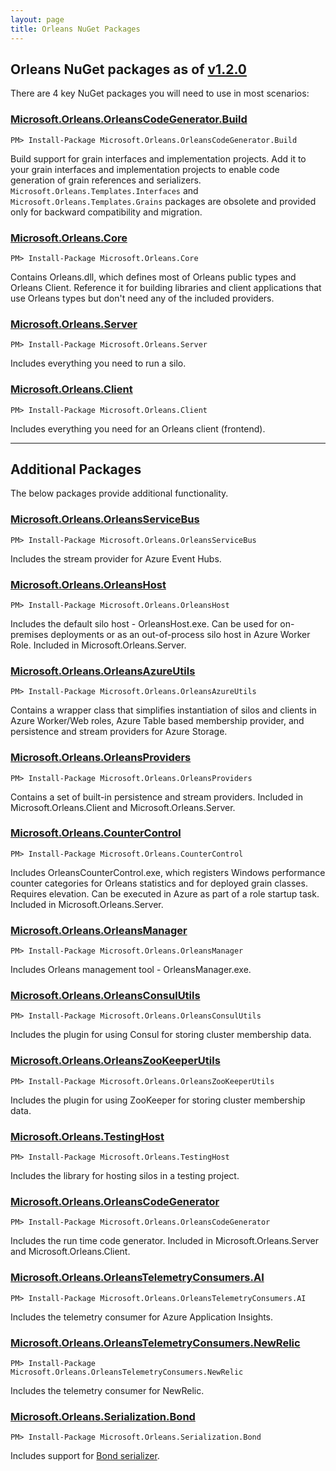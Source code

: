 ```yaml
---
layout: page
title: Orleans NuGet Packages
---
```




## Orleans NuGet packages as of [v1.2.0](https://github.com/dotnet/orleans/releases/tag/v1.2.0)

There are 4 key NuGet packages you will need to use in most scenarios:

### [Microsoft.Orleans.OrleansCodeGenerator.Build](http://www.nuget.org/packages/Microsoft.Orleans.OrleansCodeGenerator.Build/)

```
PM> Install-Package Microsoft.Orleans.OrleansCodeGenerator.Build 
```

Build support for grain interfaces and implementation projects. Add it to your grain interfaces and implementation projects to enable code generation of grain references and serializers. `Microsoft.Orleans.Templates.Interfaces` and `Microsoft.Orleans.Templates.Grains` packages are obsolete and provided only for backward compatibility and migration.

### [Microsoft.Orleans.Core](http://www.nuget.org/packages/Microsoft.Orleans.Core/)

```
PM> Install-Package Microsoft.Orleans.Core
```

Contains Orleans.dll, which defines most of Orleans public types and Orleans Client. Reference it for building libraries and client applications that use Orleans types but don't need any of the included providers.

### [Microsoft.Orleans.Server](http://www.nuget.org/packages/Microsoft.Orleans.Server/)

```
PM> Install-Package Microsoft.Orleans.Server
```

Includes everything you need to run a silo.


### [Microsoft.Orleans.Client](http://www.nuget.org/packages/Microsoft.Orleans.Client/)

```
PM> Install-Package Microsoft.Orleans.Client
```

Includes everything you need for an Orleans client (frontend).

---

## Additional Packages

The below packages provide additional functionality.

### [Microsoft.Orleans.OrleansServiceBus](http://www.nuget.org/packages/Microsoft.Orleans.OrleansServiceBus/)

```
PM> Install-Package Microsoft.Orleans.OrleansServiceBus
```
Includes the stream provider for Azure Event Hubs.

### [Microsoft.Orleans.OrleansHost](http://www.nuget.org/packages/Microsoft.Orleans.OrleansHost/)

```
PM> Install-Package Microsoft.Orleans.OrleansHost
```
Includes the default silo host - OrleansHost.exe. Can be used for on-premises deployments or as an out-of-process silo host in Azure Worker Role. Included in Microsoft.Orleans.Server.

### [Microsoft.Orleans.OrleansAzureUtils](http://www.nuget.org/packages/Microsoft.Orleans.OrleansAzureUtils/)

```
PM> Install-Package Microsoft.Orleans.OrleansAzureUtils
```
Contains a wrapper class that simplifies instantiation of silos and clients in Azure Worker/Web roles, Azure Table based membership provider, and persistence and stream providers for Azure Storage.


### [Microsoft.Orleans.OrleansProviders](http://www.nuget.org/packages/Microsoft.Orleans.OrleansProviders/)

```
PM> Install-Package Microsoft.Orleans.OrleansProviders
```
Contains a set of built-in persistence and stream providers. Included in Microsoft.Orleans.Client and Microsoft.Orleans.Server.

### [Microsoft.Orleans.CounterControl](http://www.nuget.org/packages/Microsoft.Orleans.CounterControl/)

```
PM> Install-Package Microsoft.Orleans.CounterControl
```
Includes OrleansCounterControl.exe, which registers Windows performance counter categories for Orleans statistics and for deployed grain classes. Requires elevation. Can be executed in Azure as part of a role startup task. Included in Microsoft.Orleans.Server.

### [Microsoft.Orleans.OrleansManager](http://www.nuget.org/packages/Microsoft.Orleans.OrleansManager/)

```
PM> Install-Package Microsoft.Orleans.OrleansManager
```
Includes Orleans management tool - OrleansManager.exe.

### [Microsoft.Orleans.OrleansConsulUtils](http://www.nuget.org/packages/Microsoft.Orleans.OrleansConsulUtils/)

```
PM> Install-Package Microsoft.Orleans.OrleansConsulUtils
```
Includes the plugin for using Consul for storing cluster membership data.

### [Microsoft.Orleans.OrleansZooKeeperUtils](http://www.nuget.org/packages/Microsoft.Orleans.OrleansZooKeeperUtils/)

```
PM> Install-Package Microsoft.Orleans.OrleansZooKeeperUtils
```
Includes the plugin for using ZooKeeper for storing cluster membership data.

### [Microsoft.Orleans.TestingHost](http://www.nuget.org/packages/Microsoft.Orleans.TestingHost/)

```
PM> Install-Package Microsoft.Orleans.TestingHost
```
Includes the library for hosting silos in a testing project.

### [Microsoft.Orleans.OrleansCodeGenerator](http://www.nuget.org/packages/Microsoft.Orleans.OrleansCodeGenerator/)

```
PM> Install-Package Microsoft.Orleans.OrleansCodeGenerator
```
Includes the run time code generator. Included in Microsoft.Orleans.Server and Microsoft.Orleans.Client.

### [Microsoft.Orleans.OrleansTelemetryConsumers.AI](http://www.nuget.org/packages/Microsoft.Orleans.OrleansTelemetryConsumers.AI/)

```
PM> Install-Package Microsoft.Orleans.OrleansTelemetryConsumers.AI
```
Includes the telemetry consumer for Azure Application Insights.

### [Microsoft.Orleans.OrleansTelemetryConsumers.NewRelic](http://www.nuget.org/packages/Microsoft.Orleans.OrleansTelemetryConsumers.NewRelic/)

```
PM> Install-Package Microsoft.Orleans.OrleansTelemetryConsumers.NewRelic
```
Includes the telemetry consumer for NewRelic.

### [Microsoft.Orleans.Serialization.Bond](http://www.nuget.org/packages/Microsoft.Orleans.Serialization.Bond/)

```
PM> Install-Package Microsoft.Orleans.Serialization.Bond
```
Includes support for [Bond serializer](https://github.com/microsoft/bond).

